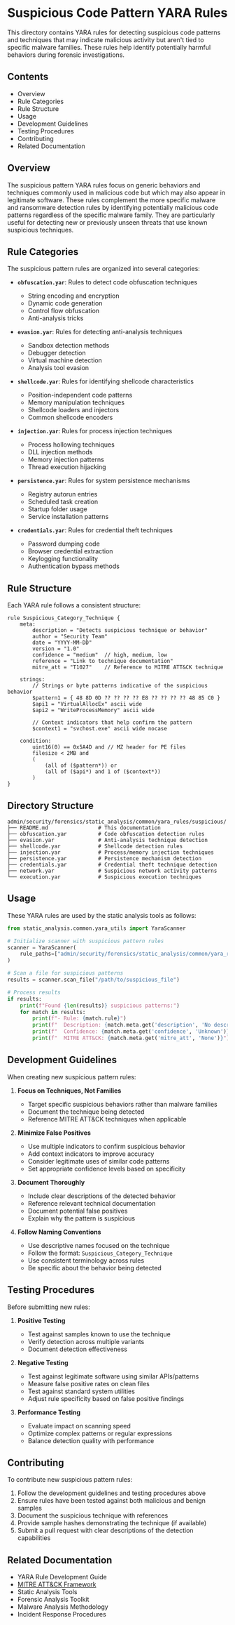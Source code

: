 # Suspicious Code Pattern YARA Rules

This directory contains YARA rules for detecting suspicious code patterns and techniques that may indicate malicious activity but aren't tied to specific malware families. These rules help identify potentially harmful behaviors during forensic investigations.

## Contents

- Overview
- Rule Categories
- Rule Structure
- Usage
- Development Guidelines
- Testing Procedures
- Contributing
- Related Documentation

## Overview

The suspicious pattern YARA rules focus on generic behaviors and techniques commonly used in malicious code but which may also appear in legitimate software. These rules complement the more specific malware and ransomware detection rules by identifying potentially malicious code patterns regardless of the specific malware family. They are particularly useful for detecting new or previously unseen threats that use known suspicious techniques.

## Rule Categories

The suspicious pattern rules are organized into several categories:

- **`obfuscation.yar`**: Rules to detect code obfuscation techniques
  - String encoding and encryption
  - Dynamic code generation
  - Control flow obfuscation
  - Anti-analysis tricks

- **`evasion.yar`**: Rules for detecting anti-analysis techniques
  - Sandbox detection methods
  - Debugger detection
  - Virtual machine detection
  - Analysis tool evasion

- **`shellcode.yar`**: Rules for identifying shellcode characteristics
  - Position-independent code patterns
  - Memory manipulation techniques
  - Shellcode loaders and injectors
  - Common shellcode encoders

- **`injection.yar`**: Rules for process injection techniques
  - Process hollowing techniques
  - DLL injection methods
  - Memory injection patterns
  - Thread execution hijacking

- **`persistence.yar`**: Rules for system persistence mechanisms
  - Registry autorun entries
  - Scheduled task creation
  - Startup folder usage
  - Service installation patterns

- **`credentials.yar`**: Rules for credential theft techniques
  - Password dumping code
  - Browser credential extraction
  - Keylogging functionality
  - Authentication bypass methods

## Rule Structure

Each YARA rule follows a consistent structure:

```yara
rule Suspicious_Category_Technique {
    meta:
        description = "Detects suspicious technique or behavior"
        author = "Security Team"
        date = "YYYY-MM-DD"
        version = "1.0"
        confidence = "medium"  // high, medium, low
        reference = "Link to technique documentation"
        mitre_att = "T1027"    // Reference to MITRE ATT&CK technique

    strings:
        // Strings or byte patterns indicative of the suspicious behavior
        $pattern1 = { 48 8D 0D ?? ?? ?? ?? E8 ?? ?? ?? ?? 48 85 C0 }
        $api1 = "VirtualAllocEx" ascii wide
        $api2 = "WriteProcessMemory" ascii wide

        // Context indicators that help confirm the pattern
        $context1 = "svchost.exe" ascii wide nocase

    condition:
        uint16(0) == 0x5A4D and // MZ header for PE files
        filesize < 2MB and
        (
            (all of ($pattern*)) or
            (all of ($api*) and 1 of ($context*))
        )
}
```

## Directory Structure

```plaintext
admin/security/forensics/static_analysis/common/yara_rules/suspicious/
├── README.md                # This documentation
├── obfuscation.yar          # Code obfuscation detection rules
├── evasion.yar              # Anti-analysis technique detection
├── shellcode.yar            # Shellcode detection rules
├── injection.yar            # Process/memory injection techniques
├── persistence.yar          # Persistence mechanism detection
├── credentials.yar          # Credential theft technique detection
├── network.yar              # Suspicious network activity patterns
└── execution.yar            # Suspicious execution techniques
```

## Usage

These YARA rules are used by the static analysis tools as follows:

```python
from static_analysis.common.yara_utils import YaraScanner

# Initialize scanner with suspicious pattern rules
scanner = YaraScanner(
    rule_paths=["admin/security/forensics/static_analysis/common/yara_rules/suspicious"]
)

# Scan a file for suspicious patterns
results = scanner.scan_file("/path/to/suspicious_file")

# Process results
if results:
    print(f"Found {len(results)} suspicious patterns:")
    for match in results:
        print(f"- Rule: {match.rule}")
        print(f"  Description: {match.meta.get('description', 'No description')}")
        print(f"  Confidence: {match.meta.get('confidence', 'Unknown')}")
        print(f"  MITRE ATT&CK: {match.meta.get('mitre_att', 'None')}")
```

## Development Guidelines

When creating new suspicious pattern rules:

1. **Focus on Techniques, Not Families**
   - Target specific suspicious behaviors rather than malware families
   - Document the technique being detected
   - Reference MITRE ATT&CK techniques when applicable

2. **Minimize False Positives**
   - Use multiple indicators to confirm suspicious behavior
   - Add context indicators to improve accuracy
   - Consider legitimate uses of similar code patterns
   - Set appropriate confidence levels based on specificity

3. **Document Thoroughly**
   - Include clear descriptions of the detected behavior
   - Reference relevant technical documentation
   - Document potential false positives
   - Explain why the pattern is suspicious

4. **Follow Naming Conventions**
   - Use descriptive names focused on the technique
   - Follow the format: `Suspicious_Category_Technique`
   - Use consistent terminology across rules
   - Be specific about the behavior being detected

## Testing Procedures

Before submitting new rules:

1. **Positive Testing**
   - Test against samples known to use the technique
   - Verify detection across multiple variants
   - Document detection effectiveness

2. **Negative Testing**
   - Test against legitimate software using similar APIs/patterns
   - Measure false positive rates on clean files
   - Test against standard system utilities
   - Adjust rule specificity based on false positive findings

3. **Performance Testing**
   - Evaluate impact on scanning speed
   - Optimize complex patterns or regular expressions
   - Balance detection quality with performance

## Contributing

To contribute new suspicious pattern rules:

1. Follow the development guidelines and testing procedures above
2. Ensure rules have been tested against both malicious and benign samples
3. Document the suspicious technique with references
4. Provide sample hashes demonstrating the technique (if available)
5. Submit a pull request with clear descriptions of the detection capabilities

## Related Documentation

- YARA Rule Development Guide
- [MITRE ATT&CK Framework](https://attack.mitre.org/)
- Static Analysis Tools
- Forensic Analysis Toolkit
- Malware Analysis Methodology
- Incident Response Procedures
